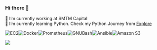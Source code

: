 ### Hi there 👋

🔭 I’m currently working at SMTM Capital <br>
🌱 I’m currently learning Python. Check my Python Journey from [Explore](https://vine-hacksaw-a5b.notion.site/Chapter-1-Game-Over-Program-4357fb5fa45d410da707c5f657f1e6e4)

 

![EC2](https://img.shields.io/badge/-EC2-FF9900?&style=for-the-badge&logo=AmazonEC2&logoColor=white)![Docker](https://img.shields.io/badge/-Docker-2496ED?&style=for-the-badge&logo=Docker&logoColor=white)![Prometheus](https://img.shields.io/badge/-Prometheus-E6522C?&style=for-the-badge&logo=Prometheus&logoColor=white)![GNUBash](https://img.shields.io/badge/-Bash-4EAA25?&style=for-the-badge&logo=GNUBash&logoColor=white)![Ansible](https://img.shields.io/badge/-Ansible-EE0000?&style=for-the-badge&logo=Ansible&logoColor=white)![Amazon S3](https://img.shields.io/badge/-AmazonS3-569A31?&style=for-the-badge&logo=AmazonS3&logoColor=white)

![](https://user-images.githubusercontent.com/74038190/212741999-016fddbd-617a-4448-8042-0ecf907aea25.gif)

<!--
**IshaShrestha/IshaShrestha** is a ✨ _special_ ✨ repository because its `README.md` (this file) appears on your GitHub profile.

Here are some ideas to get you started:

- 🔭 I’m currently working on ...
- 🌱 I’m currently learning ...
- 👯 I’m looking to collaborate on ...
- 🤔 I’m looking for help with ...
- 💬 Ask me about ...
- 📫 How to reach me: ...
- 😄 Pronouns: ...
- ⚡ Fun fact: ...
-->
